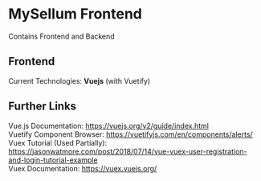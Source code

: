 # MySellum Frontend
Contains Frontend and Backend

## Frontend
Current Technologies: **Vuejs** (with Vuetify)

## Further Links
Vue.js Documentation: https://vuejs.org/v2/guide/index.html <br/>
Vuetify Component Browser: https://vuetifyjs.com/en/components/alerts/ <br/>
Vuex Tutorial (Used Partially): https://jasonwatmore.com/post/2018/07/14/vue-vuex-user-registration-and-login-tutorial-example <br/>
Vuex Documentation: https://vuex.vuejs.org/ <br/>


